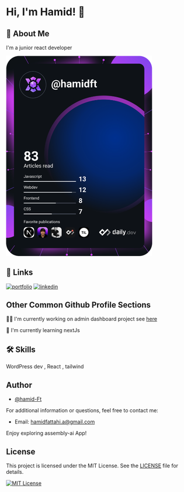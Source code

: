 # Hi, I'm Hamid! 👋

## 🚀 About Me

I'm a junior react developer

<a href="https://app.daily.dev/DailyDevTips"><img src="https://github.com/hamid-Ft/hamid-Ft/blob/main/devcard.svg" width="400" alt="Hamid Ft's Dev Card"/></a>

## 🔗 Links

[![portfolio](https://img.shields.io/badge/my_portfolio-000?style=for-the-badge&logo=ko-fi&logoColor=white)](https://niklinkagency.com/projects)
[![linkedin](https://img.shields.io/badge/linkedin-0A66C2?style=for-the-badge&logo=linkedin&logoColor=white)](https://www.linkedin.com/in/hamidft/)

## Other Common Github Profile Sections

👩‍💻 I'm currently working on admin dashboard project see [here](https://github.com/hamid-Ft/classbon)

🧠 I'm currently learning nextJs

## 🛠 Skills

WordPress dev , React , tailwind

## Author

- [@hamid-Ft](https://www.github.com/hamid-Ft)

For additional information or questions, feel free to contact me:

- Email: hamidfattahi.a@gmail.com

Enjoy exploring assembly-ai App!

## License

This project is licensed under the MIT License. See the [LICENSE](LICENSE) file for details.

[![MIT License](https://img.shields.io/badge/License-MIT-green.svg)](https://choosealicense.com/licenses/mit/)
